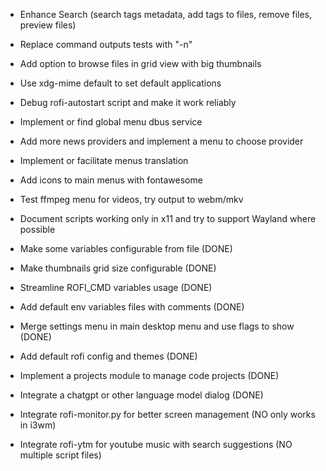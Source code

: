 - Enhance Search (search tags metadata, add tags to files, remove files, preview files)
- Replace command outputs tests with "-n"
- Add option to browse files in grid view with big thumbnails
- Use xdg-mime default to set default applications
- Debug rofi-autostart script and make it work reliably
- Implement or find global menu dbus service
- Add more news providers and implement a menu to choose provider
- Implement or facilitate menus translation
- Add icons to main menus with fontawesome
- Test ffmpeg menu for videos, try output to webm/mkv
- Document scripts working only in x11 and try to support Wayland where possible

- Make some variables configurable from file (DONE)
- Make thumbnails grid size configurable (DONE)
- Streamline ROFI_CMD variables usage (DONE)
- Add default env variables files with comments (DONE)
- Merge settings menu in main desktop menu and use flags to show (DONE)
- Add default rofi config and themes (DONE)
- Implement a projects module to manage code projects (DONE)
- Integrate a chatgpt or other language model dialog (DONE)

- Integrate rofi-monitor.py for better screen management (NO only works in i3wm)
- Integrate rofi-ytm for youtube music with search suggestions (NO multiple script files)
